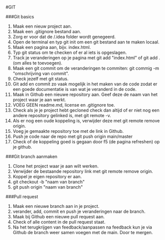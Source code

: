 #GIT

###Git basics
1. Maak een nieuw project aan.
2. Maak een .gitignore bestand aan.
3. Zorg er voor dat de /.idea folder wordt genegeerd. 
4. Open de terminal en typ git init om een git bestand aan te maken locaal.
5. Maak een pagina aan, bijv. index.html.
6. Typ git status om te checken of er al iets is opgeslagen.
7. Track je veranderingen op je pagina met git add "index.html" of git add . (om alles te toevoegen).
8. Maak een git commit om de veranderingen te commiten: git commig -m "omschrijving van commit".
9. Check jezelf met git status.
10. Git add en commit zo vaak mogelijk in het maken van de code zodat er een goede documentatie is van wat je veranderd in de code.
11. Maak in Github een nieuwe repository aan. Geef deze de naam van het project waar je aan werkt.
12. VOEG GEEN readme.md, license en .gitignore toe.
13. Check als je je project hebt gecloned check dan altijd of er niet nog een andere repository gelinked is, met git remote -v. 
14. Als er nog een oude koppeling is, verwijder deze met git remote remove origin.
15. Voeg je gemaakte repository toe met de link in Github.
16. Push je code naar de repo met git push origin main/master
17. Check of de koppeling goed is gegaan door f5 (de pagina refreshen) op je github.
    
###Git branch aanmaken
1. Clone het project waar je aan wilt werken.
2. Verwijder de bestaande repository link met git remote remove origin.
3. Koppel je eigen repository er aan.
4. git checkout -b "naam van branch"
5. git push origin "naam van branch"

###Pull request
1. Maak een nieuwe branch aan in je project.
2. verander, add, commit en push je veranderingen naar de branch.
3. Maak bij Github een nieuwe pull request aan.
4. Check of alle content in de pull request staat.
5. Na het terugkrijgen van feedback/aanpassen na feedback kun je via Github de branch weer samen voegen met de main. Door te mergen.

   